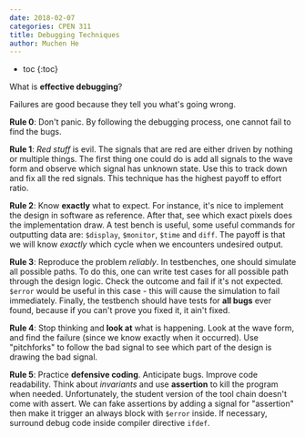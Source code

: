 ```yaml
---
date: 2018-02-07
categories: CPEN 311
title: Debugging Techniques
author: Muchen He
---
```




- toc
{:toc}


What is **effective debugging**?

Failures are good because they tell you what's going wrong.

**Rule 0**: Don't panic. By following the debugging process, one cannot fail to find the bugs.

**Rule 1**: *Red stuff* is evil. The signals that are red are either driven by nothing or multiple things. The first thing one could do is add all signals to the wave form and observe which signal has unknown state. Use this to track down and fix all the red signals. This technique has the highest payoff to effort ratio.

**Rule 2**: Know **exactly** what to expect. For instance, it's nice to implement the design in software as reference. After that, see which exact pixels does the implementation draw. A test bench is useful, some useful commands for outputting data are: `$display`, `$monitor`, `$time` and `diff`. The payoff is that we will know *exactly* which cycle when we encounters undesired output.

**Rule 3**: Reproduce the problem *reliably*. In testbenches, one should simulate all possible paths. To do this, one can write test cases for all possible path through the design logic. Check the outcome and fail if it's not expected. `$error` would be useful in this case - this will cause the simulation to fail immediately. Finally, the testbench should have tests for **all bugs** ever found, because if you can't prove you fixed it, it ain't fixed.

**Rule 4**: Stop thinking and **look at** what is happening. Look at the wave form, and find the failure (since we know exactly when it occurred). Use "pitchforks" to follow the bad signal to see which part of the design is drawing the bad signal.

**Rule 5**: Practice **defensive coding**. Anticipate bugs. Improve code readability. Think about *invariants* and use **assertion** to kill the program when needed. Unfortunately, the student version of the tool chain doesn't come with assert. We can fake assertions by adding a signal for "assertion"  then make it trigger an always block with `$error` inside. If necessary, surround debug code inside compiler directive `ifdef`.
